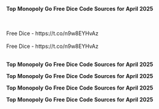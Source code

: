 <strong>Top</strong> <strong>Monopoly</strong> <strong>Go</strong> <strong>Free</strong> <strong>Dice</strong> <strong>Code</strong> <strong>Sources</strong> <strong>for</strong> <strong>April</strong> <strong>2025</strong>

<br>
<br>Free Dice - https://t.co/n9w8EYHvAz
<br>
<br>Free Dice - https://t.co/n9w8EYHvAz
<br>
<br>

<strong>Top</strong> <strong>Monopoly</strong> <strong>Go</strong> <strong>Free</strong> <strong>Dice</strong> <strong>Code</strong> <strong>Sources</strong> <strong>for</strong> <strong>April</strong> <strong>2025</strong>

<strong>Top</strong> <strong>Monopoly</strong> <strong>Go</strong> <strong>Free</strong> <strong>Dice</strong> <strong>Code</strong> <strong>Sources</strong> <strong>for</strong> <strong>April</strong> <strong>2025</strong>

<strong>Top</strong> <strong>Monopoly</strong> <strong>Go</strong> <strong>Free</strong> <strong>Dice</strong> <strong>Code</strong> <strong>Sources</strong> <strong>for</strong> <strong>April</strong> <strong>2025</strong>

<strong>Top</strong> <strong>Monopoly</strong> <strong>Go</strong> <strong>Free</strong> <strong>Dice</strong> <strong>Code</strong> <strong>Sources</strong> <strong>for</strong> <strong>April</strong> <strong>2025</strong>
